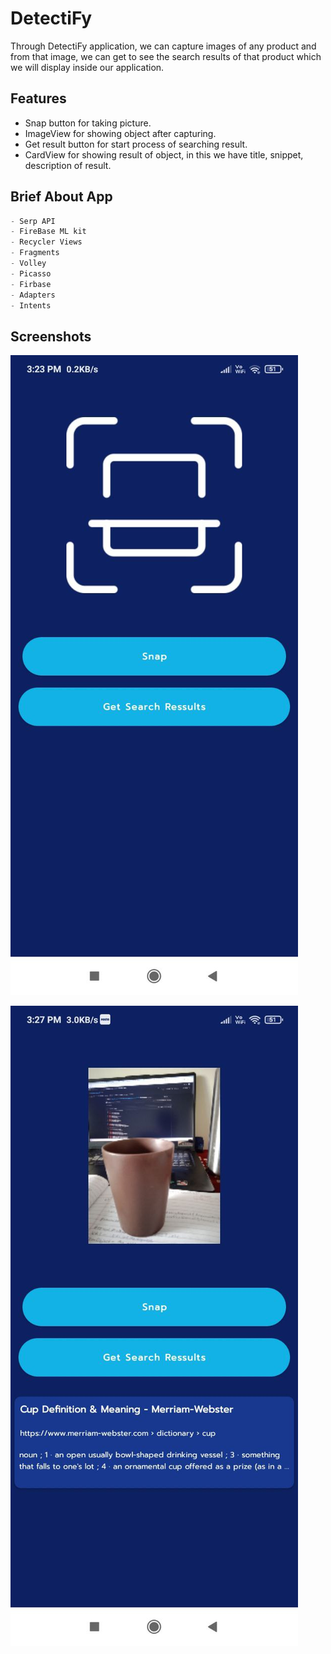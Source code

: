 # DetectiFy

Through DetectiFy application, we can capture images of any product and from that image, we can get to see the search results of that product which we will display inside our application.

## Features

- Snap button for taking picture.
- ImageView for showing object after capturing.
- Get result button for start process of searching result.
- CardView for showing result of object, in this we have title, snippet, description of result.




## Brief About App
``` python
- Serp API
- FireBase ML kit
- Recycler Views
- Fragments
- Volley
- Picasso
- Firbase
- Adapters
- Intents
```
## Screenshots

![App Screenshot](https://github.com/Frostyxnova/DetectiFy/blob/master/detect2.jpg?raw=true)




![App Screenshot](https://github.com/Frostyxnova/DetectiFy/blob/master/detect1.jpg?raw=true)















